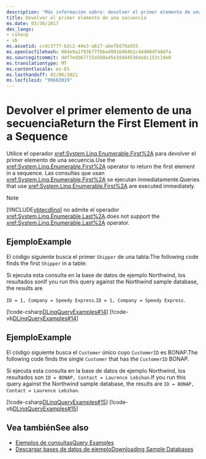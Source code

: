 ```yaml
---
description: 'Más información sobre: devolver el primer elemento de una secuencia'
title: Devolver el primer elemento de una secuencia
ms.date: 03/30/2017
dev_langs:
- csharp
- vb
ms.assetid: ccdc3777-b2c2-44e3-a627-abef8d79a555
ms.openlocfilehash: 004e9a1f03677f6ba49916404b1c44408df40dfa
ms.sourcegitcommit: ddf7edb67715a5b9a45e3dd44536dabc153c1de0
ms.translationtype: MT
ms.contentlocale: es-ES
ms.lasthandoff: 02/06/2021
ms.locfileid: "99663019"
---
```

# <a name="return-the-first-element-in-a-sequence"></a><span data-ttu-id="7de7b-103">Devolver el primer elemento de una secuencia</span><span class="sxs-lookup"><span data-stu-id="7de7b-103">Return the First Element in a Sequence</span></span>

<span data-ttu-id="7de7b-104">Utilice el operador <xref:System.Linq.Enumerable.First%2A> para devolver el primer elemento de una secuencia.</span><span class="sxs-lookup"><span data-stu-id="7de7b-104">Use the <xref:System.Linq.Enumerable.First%2A> operator to return the first element in a sequence.</span></span> <span data-ttu-id="7de7b-105">Las consultas que usan <xref:System.Linq.Enumerable.First%2A> se ejecutan inmediatamente.</span><span class="sxs-lookup"><span data-stu-id="7de7b-105">Queries that use <xref:System.Linq.Enumerable.First%2A> are executed immediately.</span></span>  
  
> [!NOTE]
> [!INCLUDE[vbtecdlinq](../../../../../../includes/vbtecdlinq-md.md)] <span data-ttu-id="7de7b-106">no admite el operador <xref:System.Linq.Enumerable.Last%2A>.</span><span class="sxs-lookup"><span data-stu-id="7de7b-106">does not support the <xref:System.Linq.Enumerable.Last%2A> operator.</span></span>  
  
## <a name="example"></a><span data-ttu-id="7de7b-107">Ejemplo</span><span class="sxs-lookup"><span data-stu-id="7de7b-107">Example</span></span>  

 <span data-ttu-id="7de7b-108">El código siguiente busca el primer `Shipper` de una tabla:</span><span class="sxs-lookup"><span data-stu-id="7de7b-108">The following code finds the first `Shipper` in a table:</span></span>  
  
 <span data-ttu-id="7de7b-109">Si ejecuta esta consulta en la base de datos de ejemplo Northwind, los resultados son</span><span class="sxs-lookup"><span data-stu-id="7de7b-109">If you run this query against the Northwind sample database, the results are</span></span>  
  
 <span data-ttu-id="7de7b-110">`ID = 1, Company = Speedy Express`.</span><span class="sxs-lookup"><span data-stu-id="7de7b-110">`ID = 1, Company = Speedy Express`.</span></span>  
  
 [!code-csharp[DLinqQueryExamples#14](../../../../../../samples/snippets/csharp/VS_Snippets_Data/DLinqQueryExamples/cs/Program.cs#14)]
 [!code-vb[DLinqQueryExamples#14](../../../../../../samples/snippets/visualbasic/VS_Snippets_Data/DLinqQueryExamples/vb/Module1.vb#14)]  
  
## <a name="example"></a><span data-ttu-id="7de7b-111">Ejemplo</span><span class="sxs-lookup"><span data-stu-id="7de7b-111">Example</span></span>  

 <span data-ttu-id="7de7b-112">El código siguiente busca el `Customer` único cuyo `CustomerID` es BONAP.</span><span class="sxs-lookup"><span data-stu-id="7de7b-112">The following code finds the single `Customer` that has the `CustomerID` BONAP.</span></span>  
  
 <span data-ttu-id="7de7b-113">Si ejecuta esta consulta en la base de datos de ejemplo Northwind, los resultados son `ID = BONAP, Contact = Laurence Lebihan`.</span><span class="sxs-lookup"><span data-stu-id="7de7b-113">If you run this query against the Northwind sample database, the results are `ID = BONAP, Contact = Laurence Lebihan`.</span></span>  
  
 [!code-csharp[DLinqQueryExamples#15](../../../../../../samples/snippets/csharp/VS_Snippets_Data/DLinqQueryExamples/cs/Program.cs#15)]
 [!code-vb[DLinqQueryExamples#15](../../../../../../samples/snippets/visualbasic/VS_Snippets_Data/DLinqQueryExamples/vb/Module1.vb#15)]  
  
## <a name="see-also"></a><span data-ttu-id="7de7b-114">Vea también</span><span class="sxs-lookup"><span data-stu-id="7de7b-114">See also</span></span>

- [<span data-ttu-id="7de7b-115">Ejemplos de consultas</span><span class="sxs-lookup"><span data-stu-id="7de7b-115">Query Examples</span></span>](query-examples.md)
- [<span data-ttu-id="7de7b-116">Descargar bases de datos de ejemplo</span><span class="sxs-lookup"><span data-stu-id="7de7b-116">Downloading Sample Databases</span></span>](downloading-sample-databases.md)

